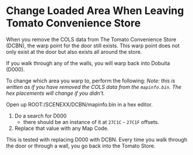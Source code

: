 # Change Loaded Area When Leaving Tomato Convenience Store

When you remove the COLS data from The Tomato Convenience Store (DCBN), the warp point for the door still exists. This warp point does not only exist at the door but also exists all around the store.

If you walk through any of the walls, you will warp back into Dobuita (D000).

To change which area you warp to, perform the following:
*Note: this is written as if you have removed the COLS data from the `mapinfo.bin`. The hex placements will change if you didn't.*

Open up ROOT:/SCENEXX/DCBN/mapinfo.bin in a hex editor.

1. Do a search for D000
   * there should be an instance of it at `27C1C` - `27C1F` offsets.
2. Replace that value with any Map Code.

This is tested with replacing D000 with DCBN. Every time you walk through the door or through a wall, you go back into the Tomato Store.